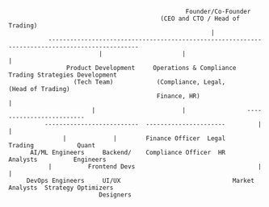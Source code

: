                                                      Founder/Co-Founder
                                              (CEO and CTO / Head of Trading)
                                                            |
               -----------------------------------------------------------------------------------------------
                             |                      |                                |
                    Product Development     Operations & Compliance    Trading Strategies Development
                      (Tech Team)            (Compliance, Legal,            (Head of Trading)
                                             Finance, HR)                          |
                           |                        |                 -------------------------
              --------------------------  ----------------------         |                |
                   |             |        Finance Officer  Legal     Trading            Quant
          AI/ML Engineers     Backend/    Compliance Officer  HR     Analysts          Engineers
               |          Frontend Devs                                  |                |
         DevOps Engineers     UI/UX                               Market Analysts  Strategy Optimizers
                             Designers

